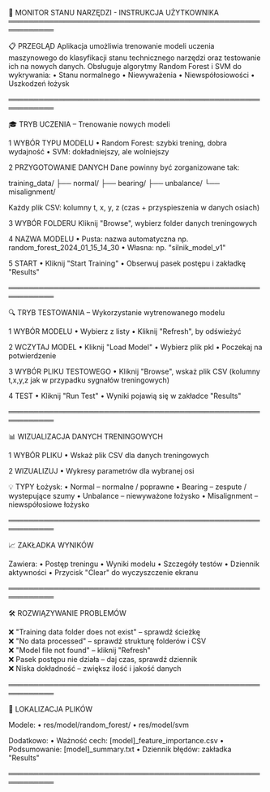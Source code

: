 🔧 MONITOR STANU NARZĘDZI - INSTRUKCJA UŻYTKOWNIKA
═══════════════════════════════════════════════════════════

📋 PRZEGLĄD
Aplikacja umożliwia trenowanie modeli uczenia maszynowego do klasyfikacji stanu technicznego narzędzi oraz testowanie ich na nowych danych. Obsługuje algorytmy Random Forest i SVM do wykrywania:
• Stanu normalnego
• Niewyważenia
• Niewspółosiowości
• Uszkodzeń łożysk

═══════════════════════════════════════════════════════════

🎓 TRYB UCZENIA – Trenowanie nowych modeli

1 WYBÓR TYPU MODELU
   • Random Forest: szybki trening, dobra wydajność
   • SVM: dokładniejszy, ale wolniejszy

2 PRZYGOTOWANIE DANYCH
   Dane powinny być zorganizowane tak:

   training_data/
   ├── normal/
   ├── bearing/
   ├── unbalance/
   └── misalignment/

   Każdy plik CSV: kolumny t, x, y, z (czas + przyspieszenia w danych osiach)

3 WYBÓR FOLDERU
   Kliknij "Browse", wybierz folder danych treningowych

4 NAZWA MODELU
   • Pusta: nazwa automatyczna np. random_forest_2024_01_15_14_30
   • Własna: np. "silnik_model_v1"

5 START
   • Kliknij "Start Training"
   • Obserwuj pasek postępu i zakładkę "Results"

═══════════════════════════════════════════════════════════

🔍 TRYB TESTOWANIA – Wykorzystanie wytrenowanego modelu

1 WYBÓR MODELU
   • Wybierz z listy
   • Kliknij "Refresh", by odświeżyć

2 WCZYTAJ MODEL
   • Kliknij "Load Model"
   • Wybierz plik pkl
   • Poczekaj na potwierdzenie

3 WYBÓR PLIKU TESTOWEGO
   • Kliknij "Browse", wskaż plik CSV (kolumny t,x,y,z jak w przypadku sygnałów treningowych)

4 TEST
   • Kliknij "Run Test"
   • Wyniki pojawią się w zakładce "Results"

═══════════════════════════════════════════════════════════

📊 WIZUALIZACJA DANYCH TRENINGOWYCH

1 WYBÓR PLIKU
   • Wskaż plik CSV dla danych treningowych

2 WIZUALIZUJ
   • Wykresy parametrów dla wybranej osi

💡 TYPY Łożysk:
   • Normal – normalne / poprawne 
   • Bearing – zespute / wystepujące szumy
   • Unbalance – niewyważone łożysko
   • Misalignment – niewspółosiowe łożysko

═══════════════════════════════════════════════════════════

📈 ZAKŁADKA WYNIKÓW

Zawiera:
• Postęp treningu
• Wyniki modelu
• Szczegóły testów
• Dziennik aktywności
• Przycisk "Clear" do wyczyszczenie ekranu

═══════════════════════════════════════════════════════════

🛠️ ROZWIĄZYWANIE PROBLEMÓW

❌ "Training data folder does not exist" – sprawdź ścieżkę  
❌ "No data processed" – sprawdź strukturę folderów i CSV  
❌ "Model file not found" – kliknij "Refresh"  
❌ Pasek postępu nie działa – daj czas, sprawdź dziennik  
❌ Niska dokładność – zwiększ ilość i jakość danych

═══════════════════════════════════════════════════════════

📁 LOKALIZACJA PLIKÓW

Modele:
• res/model/random_forest/
• res/model/svm

Dodatkowo:
• Ważność cech: [model]_feature_importance.csv
• Podsumowanie: [model]_summary.txt
• Dziennik błędów: zakładka "Results"

═══════════════════════════════════════════════════════════
